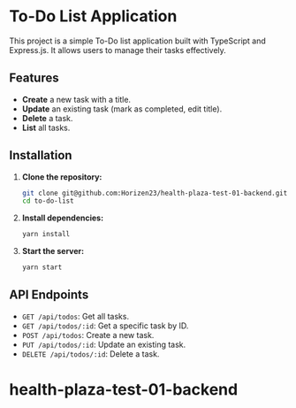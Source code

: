 # To-Do List Application

This project is a simple To-Do list application built with TypeScript and Express.js. It allows users to manage their tasks effectively.

## Features

- **Create** a new task with a title.
- **Update** an existing task (mark as completed, edit title).
- **Delete** a task.
- **List** all tasks.

## Installation

1. **Clone the repository:**

   ```bash
   git clone git@github.com:Horizen23/health-plaza-test-01-backend.git to-do-list
   cd to-do-list
2. **Install dependencies:**

   ```bash
   yarn install
3. **Start the server:**

   ```bash
   yarn start
## API Endpoints

- `GET /api/todos`: Get all tasks.
- `GET /api/todos/:id`: Get a specific task by ID.
- `POST /api/todos`: Create a new task.
- `PUT /api/todos/:id`: Update an existing task.
- `DELETE /api/todos/:id`: Delete a task.
# health-plaza-test-01-backend
